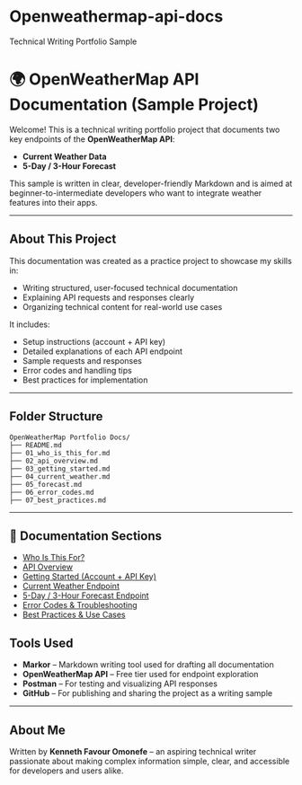 # Openweathermap-api-docs
Technical Writing Portfolio Sample
# 🌍 OpenWeatherMap API Documentation (Sample Project)

Welcome! This is a technical writing portfolio project that documents two key endpoints of the **OpenWeatherMap API**:

- **Current Weather Data**
- **5-Day / 3-Hour Forecast**

This sample is written in clear, developer-friendly Markdown and is aimed at beginner-to-intermediate developers who want to integrate weather features into their apps.

---

##  About This Project

This documentation was created as a practice project to showcase my skills in:

- Writing structured, user-focused technical documentation
- Explaining API requests and responses clearly
- Organizing technical content for real-world use cases

It includes:

- Setup instructions (account + API key)
- Detailed explanations of each API endpoint
- Sample requests and responses
- Error codes and handling tips
- Best practices for implementation

---

## Folder Structure

```text
OpenWeatherMap Portfolio Docs/
├── README.md
├── 01_who_is_this_for.md
├── 02_api_overview.md
├── 03_getting_started.md
├── 04_current_weather.md
├── 05_forecast.md
├── 06_error_codes.md
├── 07_best_practices.md
```
---
## 📑 Documentation Sections

- [Who Is This For?](01_who_is_this_for.md)
- [API Overview](02_api_overview.md)
- [Getting Started (Account + API Key)](03_getting_started.md)
- [Current Weather Endpoint](04_current_weather.md)
- [5-Day / 3-Hour Forecast Endpoint](05_forecast.md)
-  [Error Codes & Troubleshooting](06_error_codes.md)
-  [Best Practices & Use Cases](07_best_practices.md)

## Tools Used

- **Markor** – Markdown writing tool used for drafting all documentation
- **OpenWeatherMap API** – Free tier used for endpoint exploration
- **Postman** – For testing and visualizing API responses
- **GitHub** – For publishing and sharing the project as a writing sample

---

## About Me

Written by **Kenneth Favour Omonefe** – an aspiring technical writer passionate about making complex information simple, clear, and accessible for developers and users alike.
